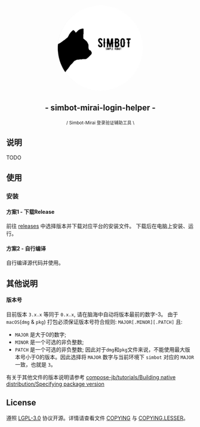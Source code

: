<div align="center">
    <img src=".simbot/logo.png" alt="logo" style="width:230px; height:230px; border-radius:50%; " />
    <h2>
        - simbot-mirai-login-helper -
    </h2>
    <small>/ Simbot-Mirai 登录验证辅助工具 \</small>
</div>

## 说明

TODO


## 使用

### 安装

#### 方案1 - 下载Release

前往 [releases](https://github.com/simple-robot/simbot-mirai-login-helper/releases) 中选择版本并下载对应平台的安装文件。 下载后在电脑上安装、运行。

#### 方案2 - 自行编译

自行编译源代码并使用。

## 其他说明

#### 版本号

目前版本 `3.x.x` 等同于 `0.x.x`, 请在脑海中自动将版本最前的数字-3。 由于 `macOS`(`dmg` & `pkg`) 打包必须保证版本号符合规则: `MAJOR[.MINOR][.PATCH]` 且:

- `MAJOR` 是大于0的数字;
- `MINOR` 是一个可选的非负整数;
- `PATCH` 是一个可选的非负整数; 因此对于`dmg`和`pkg`文件来说，不能使用最大版本号小于0的版本。因此选择将 `MAJOR` 数字与当前环境下 `simbot` 对应的 `MAJOR` 一致，也就是 `3`。

有关于其他文件的版本说明请参考 [compose-jb/tutorials/Building native distribution/Specifying package version](https://github.com/JetBrains/compose-jb/tree/master/tutorials/Native_distributions_and_local_execution#specifying-package-version)

## License

遵照 [LGPL-3.0](https://www.gnu.org/licenses/lgpl-3.0.html) 协议开源。详情请查看文件 [COPYING](COPYING)
与 [COPYING.LESSER](COPYING.LESSER)。

